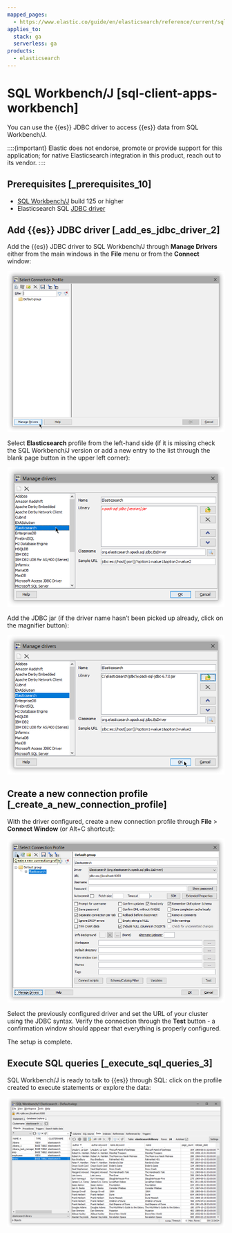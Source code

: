 ```yaml
---
mapped_pages:
  - https://www.elastic.co/guide/en/elasticsearch/reference/current/sql-client-apps-workbench.html
applies_to:
  stack: ga
  serverless: ga
products:
  - elasticsearch
---
```


# SQL Workbench/J [sql-client-apps-workbench]

You can use the {{es}} JDBC driver to access {{es}} data from SQL Workbench/J.

::::{important}
Elastic does not endorse, promote or provide support for this application; for native Elasticsearch integration in this product, reach out to its vendor.
::::


## Prerequisites [_prerequisites_10]

* [SQL Workbench/J](https://www.sql-workbench.eu/) build 125 or higher
* Elasticsearch SQL [JDBC driver](sql-jdbc.md)


## Add {{es}} JDBC driver [_add_es_jdbc_driver_2]

Add the {{es}} JDBC driver to SQL Workbench/J through **Manage Drivers** either from the main windows in the **File** menu or from the **Connect** window:

![workbench 1 manage drivers](/explore-analyze/images/elasticsearch-reference-workbench-1-manage-drivers.png "")

Select **Elasticsearch** profile from the left-hand side (if it is missing check the SQL Workbench/J version or add a new entry to the list through the blank page button in the upper left corner):

![workbench 2 select driver](/explore-analyze/images/elasticsearch-reference-workbench-2-select-driver.png "")

Add the JDBC jar (if the driver name hasn’t been picked up already,  click on the magnifier button):

![workbench 3 add jar](/explore-analyze/images/elasticsearch-reference-workbench-3-add-jar.png "")


## Create a new connection profile [_create_a_new_connection_profile]

With the driver configured, create a new connection profile through **File** > **Connect Window** (or Alt+C shortcut):

![workbench 4 connection](/explore-analyze/images/elasticsearch-reference-workbench-4-connection.png "")

Select the previously configured driver and set the URL of your cluster using the JDBC syntax. Verify the connection through the **Test** button - a confirmation window should appear that everything is properly configured.

The setup is complete.


## Execute SQL queries [_execute_sql_queries_3]

SQL Workbench/J is ready to talk to {{es}} through SQL: click on the profile created to execute statements or explore the data:

![workbench 5 data](/explore-analyze/images/elasticsearch-reference-workbench-5-data.png "")


